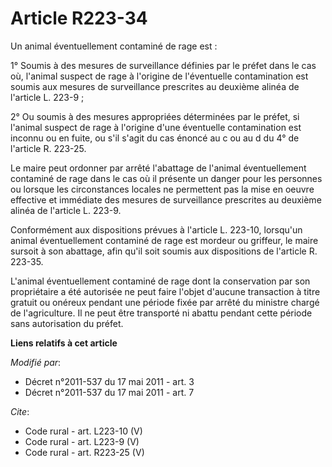 # Article R223-34

Un animal éventuellement contaminé de rage est : 

1° Soumis à des mesures de surveillance définies par le préfet dans le cas où, l'animal suspect de rage à l'origine de
l'éventuelle contamination est soumis aux mesures de surveillance prescrites au deuxième alinéa de l'article L. 223-9 ; 

2° Ou soumis à des mesures appropriées déterminées par le préfet, si l'animal suspect de rage à l'origine d'une éventuelle
contamination est inconnu ou en fuite, ou s'il s'agit du cas énoncé au c ou au d du 4° de l'article R. 223-25. 

Le maire peut ordonner par arrêté l'abattage de l'animal éventuellement contaminé de rage dans le cas où il présente un
danger pour les personnes ou lorsque les circonstances locales ne permettent pas la mise en oeuvre effective et immédiate des
mesures de surveillance prescrites au deuxième alinéa de l'article L. 223-9. 

Conformément aux dispositions prévues à l'article L. 223-10, lorsqu'un animal éventuellement contaminé de rage est mordeur ou
griffeur, le maire sursoit à son abattage, afin qu'il soit soumis aux dispositions de l'article R. 223-35. 

L'animal éventuellement contaminé de rage dont la conservation par son propriétaire a été autorisée ne peut faire l'objet
d'aucune transaction à titre gratuit ou onéreux pendant une période fixée par arrêté du ministre chargé de l'agriculture. Il
ne peut être transporté ni abattu pendant cette période sans autorisation du préfet.

**Liens relatifs à cet article**

_Modifié par_:

  - Décret n°2011-537 du 17 mai 2011 - art. 3
  - Décret n°2011-537 du 17 mai 2011 - art. 7

_Cite_:

  - Code rural - art. L223-10 (V)
  - Code rural - art. L223-9 (V)
  - Code rural - art. R223-25 (V)
